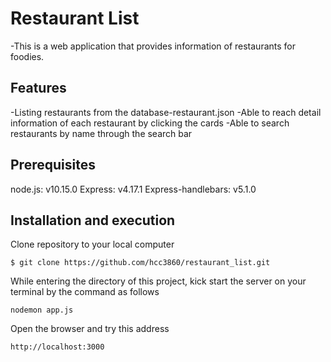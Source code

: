 # Restaurant List

-This is a web application that provides information of restaurants for foodies.

## Features

-Listing restaurants from the database-restaurant.json
-Able to reach detail information of each restaurant by clicking the cards
-Able to search restaurants by name through the search bar

## Prerequisites

node.js: v10.15.0
Express: v4.17.1
Express-handlebars: v5.1.0

## Installation and execution

Clone repository to your local computer

```
$ git clone https://github.com/hcc3860/restaurant_list.git
```

While entering the directory of this project, kick start the server on your terminal by the command as follows

```
nodemon app.js
```

Open the browser and try this address

```
http://localhost:3000
```
